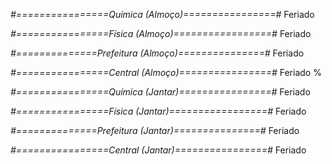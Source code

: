 
*#================Química (Almoço)================#*
Feriado

*#================Física (Almoço)=================#*
Feriado

*#==============Prefeitura (Almoço)===============#*
Feriado

*#================Central (Almoço)================#*
Feriado
%

*#================Química (Jantar)================#*
Feriado

*#================Física (Jantar)=================#*
Feriado

*#==============Prefeitura (Jantar)===============#*
Feriado

*#================Central (Jantar)================#*
Feriado
